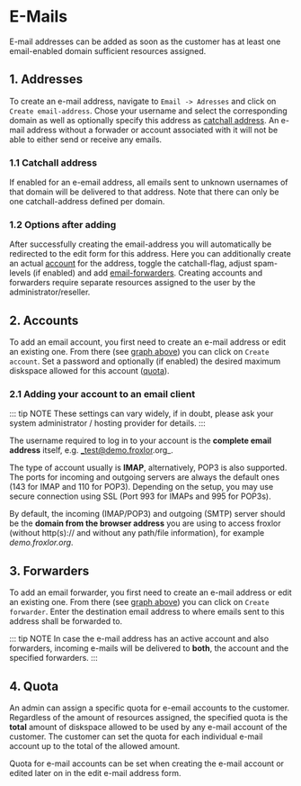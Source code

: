 # E-Mails

E-mail addresses can be added as soon as the customer has at least one email-enabled domain sufficient resources assigned.

<UiBrowser :src="('/img/frx_ug_emails_overview.png')" alt="Email addresses overview"/>

## 1. Addresses

To create an e-mail address, navigate to `Email -> Adresses` and click on `Create email-address`. Chose your username and select the corresponding domain as well as optionally specify this address as [catchall address](#_1-1-catchall-address). An e-mail address without a forwader or account associated with it will not be able to either send or receive any emails. 

<UiBrowser :src="('/img/frx_ug_emails_create.png')" alt="Create email address"/>

### 1.1 Catchall address

If enabled for an e-email address, all emails sent to unknown usernames of that domain will be delivered to that address. Note that there can only be one catchall-address defined per domain.

### 1.2 Options after adding

After successfully creating the email-address you will automatically be redirected to the edit form for this address. Here you can additionally create an actual [account](#_2-accounts) for the address, toggle the catchall-flag, adjust spam-levels (if enabled) and add [email-forwarders](#_3-forwarders). Creating accounts and forwarders require separate resources assigned to the user by the administrator/reseller.

<UiBrowser :src="('/img/frx_ug_emails_edit.png')" alt="Edit email address"/>

## 2. Accounts

To add an email account, you first need to create an e-mail address or edit an existing one. From there (see [graph above](#_1-2-options-after-adding)) you can click on `Create account`.
Set a password and optionally (if enabled) the desired maximum diskspace allowed for this account ([quota](#_4-quota)).

<UiBrowser :src="('/img/frx_ug_emails_createacc.png')" alt="Create email account"/>

### 2.1 Adding your account to an email client

::: tip NOTE
These settings can vary widely, if in doubt, please ask your system administrator / hosting provider for details.
:::

The username required to log in to your account is the **complete email address** itself, e.g. _test@demo.froxlor.org_.

The type of account usually is **IMAP**, alternatively, POP3 is also supported. The ports for incoming and outgoing servers are always the default ones (143 for IMAP and 110 for POP3). Depending on the setup, you may use secure connection using SSL (Port 993 for IMAPs and 995 for POP3s).

By default, the incoming (IMAP/POP3) and outgoing (SMTP) server should be the **domain from the browser address** you are using to access froxlor (without http(s):// and without any path/file information), for example _demo.froxlor.org_.

## 3. Forwarders

To add an email forwarder, you first need to create an e-mail address or edit an existing one. From there (see [graph above](#_1-2-options-after-adding)) you can click on `Create forwarder`.
Enter the destination email address to where emails sent to this address shall be forwarded to.

<UiBrowser :src="('/img/frx_ug_emails_createfwd.png')" alt="Create email forwarder"/>

::: tip NOTE
In case the e-mail address has an active account and also forwarders, incoming e-mails will be delivered to **both**, the account and the specified forwarders. 
:::

## 4. Quota

An admin can assign a specific quota for e-email accounts to the customer. Regardless of the amount of resources assigned, the specified quota is the **total** amount of diskspace allowed to be used by any e-mail account of the customer. The customer can set the quota for each individual e-mail account up to the total of the allowed amount.

Quota for e-mail accounts can be set when creating the e-mail account or edited later on in the edit e-mail address form.

<UiBrowser :src="('/img/frx_ug_emails_editquota.png')" alt="Edit email quota"/>
